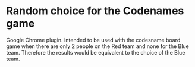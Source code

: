 # Random choice for the Codenames game

Google Chrome plugin. Intended to be used with the codesname board game when there are only 2 people on the Red team and none for the Blue team. Therefore the results would be equivalent to the choice of the Blue team.
